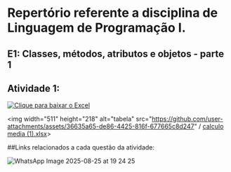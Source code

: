 # Repertório referente a disciplina de Linguagem de Programação I.

## E1: Classes, métodos, atributos e objetos - parte 1

## Atividade 1:
[![Clique para baixar o Excel](https://github.com/user-attachments/assets/36635a65-de86-4425-816f-677665c8d247)](assets/relatorio.xlsx)



<img width="511" height="218" alt="tabela" src="https://github.com/user-attachments/assets/36635a65-de86-4425-816f-677665c8d247" / [calculo media (1).xlsx](https://github.com/user-attachments/files/22014407/calculo.media.1.xlsx)>




##Links relacionados a cada questão da atividade:


![WhatsApp Image 2025-08-25 at 19 24 25](https://github.com/user-attachments/assets/a5a46c02-fc6b-41bc-aa20-8e0c46e04468)
